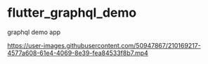 # flutter_graphql_demo

graphql demo app

https://user-images.githubusercontent.com/50947867/210169217-4577a608-61e4-4069-8e39-fea84533f8b7.mp4

